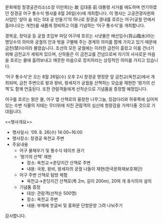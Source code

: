 문화재청 창경궁관리소(소장 이만희)는 故 김대중 前 대통령 서거를 애도하며 연기하였던 창경궁 어구 통수식 행사를 8월 26일(수)에 개최합니다. 이 행사는 고궁관광자원화 사업인 ‘살아 숨 쉬는 5대 궁 만들기’의 하나로 창경궁 경내를 흐르는 어구(궁궐 안에서 흘러나오는 개천)를 새롭게 정비하고 이를 기념하는 ‘어구 통수식’을 개최합니다.

경복궁, 창덕궁 등 궁궐 초입부 마당 어구에 흐르는 시냇물은 배산임수(背山臨水)라는 명당수의 의미와 궁궐의 안과 밖을 구별해 주는 경계의 의미를 함께 가지고 있기 때문에 금천(禁川)이라 불렸습니다. 조선의 모든 궁궐에는 이러한 금천이 흘렀고 이를 건너기 위해 금천교가 세워져 있으며, 신하들은 이 금천교를 건넘으로써 자기의 사사로운 마음을 흐르는 물에 흘려보내고 깨끗한 마음으로 정치하라는 상징적인 의미를 가지고 있습니다.

‘어구 통수식’은 오는 8월 26일(수) 오후 2시 창경궁 명정문 앞 금천교(옥천교)에서 개최되며, 금천 주변으로 왕과 왕비, 왕세자가 궁궐을 산책하는 모습을 재현한 ‘왕가의 산책’도 함께 연출된다. 또한 관람객들에게 선착순으로 기념품을 증정할 예정입니다.

어구를 흐르는 맑은 물, 어구 옆 산책로의 울창한 나무그늘, 징검다리와 하류쪽에 심어져 있는 수변 식물의 자태는 무더위에 지친 관람객의 심신에 청량감을 가져다줄 것으로 기대됩니다.

<<행사개요>>
- 행사일시: ‘09. 8. 26(수) 14:00~16:00
- 행사장소: 창경궁 옥천교 주변
- 주요내용
  - 어구 물채우기 및 통수식 테이프 끊기
  - ‘왕가의 산책’ 재현
    - 장소: 옥천교→춘당지간 산책로 주변
    - 내용: 국왕, 왕비, 왕세자의 궁궐 나들이 재현(한국문화재보호재단)
  - 어구 주변 산책로 탐방 체험
    - 옥천교→춘당지간 산책로(폭 2m, 길이 200m), 20여 개 휴식의자 설치
  - 기념품 증정
    - 대상: 관람객(선착순 500명)
    - 장소: 옥천교 주변
    - 내용: 부채에 붓글씨 및 홍화문 단청문양 그려 나눠주기

감사합니다.